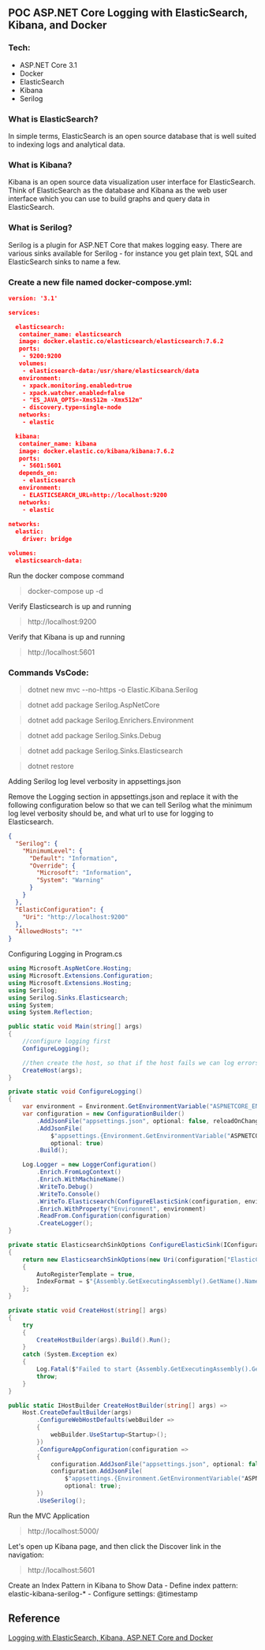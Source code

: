 <h2>POC ASP.NET Core Logging with ElasticSearch, Kibana, and Docker</h2> 

<h3>Tech:</h3>

 - ASP.NET Core 3.1
 - Docker
 - ElasticSearch
 - Kibana
 - Serilog

<h3>What is ElasticSearch?</h3> 

In simple terms, ElasticSearch is an open source database that is well suited to indexing logs and analytical data.

<h3>What is Kibana?</h3> 

Kibana is an open source data visualization user interface for ElasticSearch. Think of ElasticSearch as the database and Kibana as the web user interface which you can use to build graphs and query data in ElasticSearch.

<h3>What is Serilog?</h3> 

Serilog is a plugin for ASP.NET Core that makes logging easy. There are various sinks available for Serilog - for instance you get plain text, SQL and ElasticSearch sinks to name a few.

<h3>Create a new file named docker-compose.yml:</h3> 

```json
version: '3.1'

services:

  elasticsearch:
   container_name: elasticsearch
   image: docker.elastic.co/elasticsearch/elasticsearch:7.6.2
   ports:
    - 9200:9200
   volumes:
    - elasticsearch-data:/usr/share/elasticsearch/data
   environment:
    - xpack.monitoring.enabled=true
    - xpack.watcher.enabled=false
    - "ES_JAVA_OPTS=-Xms512m -Xmx512m"
    - discovery.type=single-node
   networks:
    - elastic

  kibana:
   container_name: kibana
   image: docker.elastic.co/kibana/kibana:7.6.2
   ports:
    - 5601:5601
   depends_on:
    - elasticsearch
   environment:
    - ELASTICSEARCH_URL=http://localhost:9200
   networks:
    - elastic
  
networks:
  elastic:
    driver: bridge

volumes:
  elasticsearch-data:
```

Run the docker compose command

> docker-compose up -d

Verify Elasticsearch is up and running

> http://localhost:9200

Verify that Kibana is up and running

> http://localhost:5601

<h3>Commands VsCode:</h3> 

> dotnet new mvc --no-https -o Elastic.Kibana.Serilog

> dotnet add package Serilog.AspNetCore

> dotnet add package Serilog.Enrichers.Environment

> dotnet add package Serilog.Sinks.Debug

> dotnet add package Serilog.Sinks.Elasticsearch

> dotnet restore

Adding Serilog log level verbosity in appsettings.json

Remove the Logging section in appsettings.json and replace it with the following configuration below so that we can tell Serilog what the minimum log level verbosity should be, and what url to use for logging to Elasticsearch.

```json
{
  "Serilog": {
    "MinimumLevel": {
      "Default": "Information",
      "Override": {
        "Microsoft": "Information",
        "System": "Warning"
      }
    }
  },
  "ElasticConfiguration": {
    "Uri": "http://localhost:9200"
  },
  "AllowedHosts": "*"
}
```

Configuring Logging in Program.cs

```csharp
using Microsoft.AspNetCore.Hosting;
using Microsoft.Extensions.Configuration;
using Microsoft.Extensions.Hosting;
using Serilog;
using Serilog.Sinks.Elasticsearch;
using System;
using System.Reflection;
```

```csharp
public static void Main(string[] args)
{
	//configure logging first
	ConfigureLogging();

	//then create the host, so that if the host fails we can log errors
	CreateHost(args);
}
```

```csharp
private static void ConfigureLogging()
{
	var environment = Environment.GetEnvironmentVariable("ASPNETCORE_ENVIRONMENT");
	var configuration = new ConfigurationBuilder()
		.AddJsonFile("appsettings.json", optional: false, reloadOnChange: true)
		.AddJsonFile(
			$"appsettings.{Environment.GetEnvironmentVariable("ASPNETCORE_ENVIRONMENT")}.json",
			optional: true)
		.Build();

	Log.Logger = new LoggerConfiguration()
		.Enrich.FromLogContext()
		.Enrich.WithMachineName()
		.WriteTo.Debug()
		.WriteTo.Console()
		.WriteTo.Elasticsearch(ConfigureElasticSink(configuration, environment))
		.Enrich.WithProperty("Environment", environment)
		.ReadFrom.Configuration(configuration)
		.CreateLogger();
}

private static ElasticsearchSinkOptions ConfigureElasticSink(IConfigurationRoot configuration, string environment)
{
	return new ElasticsearchSinkOptions(new Uri(configuration["ElasticConfiguration:Uri"]))
	{
		AutoRegisterTemplate = true,
		IndexFormat = $"{Assembly.GetExecutingAssembly().GetName().Name.ToLower().Replace(".", "-")}-{environment?.ToLower().Replace(".", "-")}-{DateTime.UtcNow:yyyy-MM}"
	};
}
```

```csharp
private static void CreateHost(string[] args)
{
	try
	{
		CreateHostBuilder(args).Build().Run();
	}
	catch (System.Exception ex)
	{
		Log.Fatal($"Failed to start {Assembly.GetExecutingAssembly().GetName().Name}", ex);
		throw;
	}
}

public static IHostBuilder CreateHostBuilder(string[] args) =>
	Host.CreateDefaultBuilder(args)
		.ConfigureWebHostDefaults(webBuilder =>
		{
			webBuilder.UseStartup<Startup>();
		})
		.ConfigureAppConfiguration(configuration =>
		{
			configuration.AddJsonFile("appsettings.json", optional: false, reloadOnChange: true);
			configuration.AddJsonFile(
				$"appsettings.{Environment.GetEnvironmentVariable("ASPNETCORE_ENVIRONMENT")}.json",
				optional: true);
		})
		.UseSerilog();
```

Run the MVC Application

> http://localhost:5000/

Let's open up Kibana page, and then click the Discover link in the navigation:

> http://localhost:5601

Create an Index Pattern in Kibana to Show Data
    - Define index pattern: elastic-kibana-serilog-*
    - Configure settings: @timestamp


<h2>Reference</h2>

[Logging with ElasticSearch, Kibana, ASP.NET Core and Docker](https://www.humankode.com/asp-net-core/logging-with-elasticsearch-kibana-asp-net-core-and-docker)